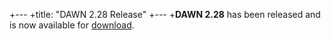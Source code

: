 +---
+title:  "DAWN 2.28 Release"
+---
+**DAWN 2.28** has been released and is now available for [download](downloads).

